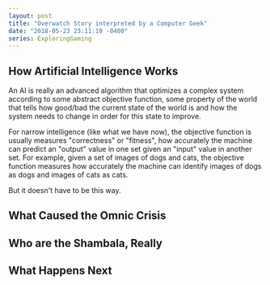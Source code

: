 ```yaml
---
layout: post
title: "Overwatch Story interpreted by a Computer Geek"
date: "2018-05-23 23:11:10 -0400"
series: ExploringGaming
---
```


## How Artificial Intelligence Works

An AI is really an advanced algorithm that optimizes a complex system according to some abstract objective function, some property of the world that tells how good/bad the current state of the world is and how the system needs to change in order for this state to improve.

For narrow intelligence (like what we have now), the objective function is usually measures "correctness" or "fitness", how accurately the machine can predict an "output" value in one set given an "input" value in another set. For example, given a set of images of dogs and cats, the objective function measures how accurately the machine can identify images of dogs as dogs and images of cats as cats.

But it doesn't have to be this way.

## What Caused the Omnic Crisis

## Who are the Shambala, Really

## What Happens Next
